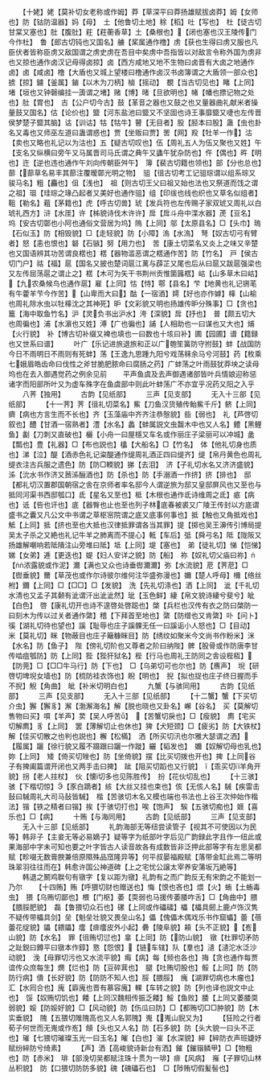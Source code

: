 <!-- { "loadSidebar": true } -->
　　【十姥】姥【莫补切女老称或作姆】莽【草深平曰莽扬雄赋拔卤莽】姆【女师也】防【钴防温器】妈【母】　土【他鲁切土地】稌【稻】吐【写也】　杜【徒古切甘棠又塞也】肚【腹肚】荰【荰蘅香草】土【桑根也】【闭也塞也汉王陵传门今作杜】　鲁【郎古切钝也又国名】艣【桨属通作橹】虏【获也生得曰虏又服也凡臣伏者皆称臣虏又敌国谓之虏史虏在吾目中矣虏中吾指皆以对敌言令称外国为虏非也又掠也通作卤汉记毋得卤掠】卤【西方咸地又地不生物曰卤晋有大卤之地通作卤】卤【咸卤】橹【大盾也又城上望楼曰橹通作卤汉书卤簿谓之大盾领一部众也】掳【掠】鐪【釜属】鏀【以木为刀柄】樐【摇动】　覩【当古切见也】睹【上同】堵【垣也又钟磬编挂一簴谓之堵】赌【博】暏【旦欲明也】帾【幡也摽记物之处也】肚【胃也】　古【公户切今古】鼓【革音之器也又鼓之也又量器曲礼献米者操量鼓又国名】估【论价也】盬【河东盐池曰盬又不坚固也诗王事靡盬又啑也左传晋侯梦楚子盬其脑】诂【训诂】牯【牯牛】瞽【无目者】股【胫本曰股】蛊【虫也卦名又毒也又师巫左道曰蛊谓惑也】贾【坐贩曰贾】罟【网】羖【牡羊一作】沽【卖也又略也礼记以为沽也】五【疑古切叹也】伍【周礼五人为伍又聚也又姓】午【支名又纵横曰旁午又马属晋司马氏谓之典午又蠭午犹杂防也】仵【偶也】旿【明也】迕【逆也违也通作午刘向传朝臣舛午】　簿【裴古切籍也领也】部【分也总也】蔀【蔀草名易丰其蔀注覆暧鄣光明之物】　驵【徂古切考工记驵琮谓以组系琮又骏马名】粗【麤也】伹【浅也】　祖【则古切王父曰祖又始也法也又祭道而饯之谓之祖】珇【珪琮之瑑凸起者又美好也通作驵】组【印绂也线也织也又草名似组者】靻【勒名】蒩【茅籍也】虎【呼古切兽】琥【发兵符也左传赐子家双琥又周礼以白琥礼西方】浒【水厓】许【柹貌诗伐木许许】戽【戽斗舟中渫水器】萀【豆名】　坞【安古切鄣也小阿也通俗文营居为坞】隖【上同】邬【太原县名】□【头巾】瑦【石似玉】防【相毁貌】□【走轻貌】防【小障】溩【水溩】　弩【奴古切弓有臂者】怒【恚也恨也】砮【石镞】努【用力也】　苦【康土切菜名又炎上之味又辛楚也又国语辨其功苦谓良楛也】楛【器物滥恶谓之楛通作苦】防【竹名】　戸【侯古切门户】祜【福】扈【国名又披也楚词扈江蓠与薜芷又尾也后从曰扈又跋扈强梁也又左传屈荡扈之谓止之】楛【木可为矢干书荆州贡惟箘簬楛】岵【山多草木曰岵】【九农桑候鸟也通作扈】雇【上同】怙【恃】鄠【县名】芐【地黄也礼记铏芼有牛藿羊芐今作苦】【山卑而大曰】酤【一宿酒】嫮【好也亦作嫭】橭【山榆也周礼除水虫以牡橭沈之其神死】昈【文彩貌又明也扬雄传昈分殊事】□【贪也】簄【海中取鱼竹名】沪【灵负书出沪水】洿【深貌】戽【抒也】　普【颇五切大也周徧也】浦【水濵也又姓】溥【广也徧也】誧【人相助也一曰谋也又大也】烳【火行貌】　补【博古切补缀又裨也填也一曰数也十垓曰补】圃【园圃】谱【籍録也又世系曰谱】
　　叶广【乐记进旅退旅和正以广匏笙簧防守拊鼓】蚌【战国防今日不雨明日不雨则有死蚌】荡【王逸九思踵九阳兮戏荡秣余马兮河鼓】药【枚乘七娥眉皓齿命曰伐性之斧甘脆肥脓命曰腐肠之药】广蚌荡之叶雨鼓犹莽坱之读母坞也在去入御遇觉药之例余见前
　　平声鱼虞及去声御遇诸部皆叶兵情娘迎称惩诸字而阳部所叶又为虚车殊字在鱼虞部中则此叶蚌荡广不亦宜乎况药又阳之入乎
　　八荠【独用】
　　古韵【见纸部】
　　三声【见支部】
　　无入十三部【见纸部】
　　【十一荠】荠【徂礼切菜名】鮆【刀鱼汉货殖传鲐鮆千斤】鲚【上同】癠【病也方言生而不长也】齐【玉藻庙中齐齐注恭慤貌】啙【弱也】　礼【芦啓切叙也】醴【甘酒一宿熟者】澧【水名】蠡【蚌属説文虫齧木中也又人名】鳢【黑鲤鱼】劙【刀刺又直破也】欐【小舟一曰屋檼又车名或作丽庄子梁丽可以冲城】盠【瓢也】豊【礼器】□【布也説也】欚【大船名】□【竹名】　体【他礼切身也质也】涕【泣】醍【酒赤色礼记粢醍通作缇周礼酒正四曰缇齐】缇【帛丹黄色也周礼缇衣注古兵服之遗色】防【防□輭貌】挮【去泪】　济【子礼切水名又济济盛貌】泲【沇水书作济又莤泲酾酒也】防【杀也】防【手溺酒一作挤】挤【排也】　邸【都礼切汉置郡国朝宿之舎在京师者率名邸今人谓逆旅为邸又皇邸屏风也又至也与抵同河渠书西邸瓠口】氐【星名又至也】柢【木根也通作氐诗维周之氐】疷【病也】诋【呰也讦也】底【器臀也止也至也列子林底春被裘又广陵王传封以方底谓盛书之囊又凡公文中书谓之草枢宻院谓之底又底事何事也】抵【触也又角抵戏也】觝【上同】抵【挤也至也大抵也汉律抵罪谓各当其罪】提【掷也吴王濞传引博局提吴太子杀之又絶也礼记牛羊之肺离而不提心】軧【车后】弤【舜弓名】阺【陇阪又扬雄解嘲响若阺隤注山旁堆曰阺】坻【上同】堤【塞也】　弟【徒礼切】悌【恺悌】娣【女弟】逓【更迭也】媞【妇人安详之貌】防【船】　祢【奴礼切父庙曰祢】【浓露貌或作泥】濔【满也又众也诗垂辔濔濔】弥【水流貌】苨【荠苨】□【辔垂貌】薾【草茂也或作尔诗彼尔维何注华盛弥漫也】嬭【楚人呼母】檷【络丝柎】鑈【上同】□【□□】□【发貌】　洗【先礼切涤也】洒【上同】　泚【千礼切水清也又孟子其颡有泚谓汗出泚泚然】玼【玉色鲜】緀【帛文貌诗緀兮斐兮】皉【白色】　啓【康礼切开也诗不遑啓处啓跽也】棨【兵栏也汉传有衣之防曰棨防一曰刻木为传以过关者通作綮】稽【下拜首至地也】綮【防缯也又肯綮】卟【问卜】　徯【湖礼切待也望也】謑【耻辱也庄子謑髁无任一曰謑诟小人怒也】□【目动】　米【莫礼切】眯【物蔽目也庄子簸糠眯目】防【绣纹如聚米今文尚书作粉米】洣【水名】防【鱼子】　陛【傍礼切阶也又尊者之阶曰纳陛】髀【股骨或作防唐李甘传啮疽瓠防】防【上同】狴【狴犴狱名】梐【行马也周礼王防同之舎设梐枑】【防莞】□【□□牛马行】防【下也】　□【乌弟切可也尔也】防【噟声】　堄【研啓切埤堄女墙也】防【梳防袿衣饰也】睨【明也】　掜【拟也捉也庄子终日握而手不掜】觬【角曲】　皉【补米切明白也】
　　九蟹【与骇同用】
　　古韵【见纸部】
　　三声【见支部】
　　无入十三部【见纸部】
　　【十二蟹】蟹【下买切介虫】獬【獬豸】澥【渤澥海名】解【脱也晓也又卦名】嶰【谷名】　买【莫解切售物曰买】嘪【羊声】荬【吴人呼苦】　【苦蟹切戾也】□【瘦貌】　廌【宅买切解廌】豸【上同】　罢【薄解切止也休也】猈【犬短颈】□【疲劣】防【大铁杖】　解【佳买切散之也判也説也】檞【松樠】　洒【所买切汛也尔雅大瑟谓之洒】【履属】躧【徐行貌又履不蹑跟曰躧一作蹝】纚【韬发也】　嬭【奴解切母也乳也】妳【上同】　矮【倚买切矬也】防【坐倚貌】摆【比买切拨也开也】捭【上同谷子有捭阖篇谓开闭也又两手击曰捭】　跐【阻买切蹈也又行貌】　【乖买切羊角开貌】拐【老人拄杖】　伙【懐切多也见陈胜传】　扮【花伙切乱也】
　　【十三骇】骇【下楷切惊】【豕白蹢者】絯【大丝又挂也束也】侅【无侅人名】駴【疾雷击鼔曰駴周礼大司马鼔皆駴】　楷【苦骇切木名又模也端也书法也上谷王次仲始作楷法】锴【铁之精者曰锴】挨【于骇切打也】唉【饱声】　騃【五骇切痴也】娾【喜乐也】□【病】
　　十贿【与海同用】
　　古韵【见纸部】
　　三声【见支部】
　　无入十三部【见纸部】
　　礼韵海部无等纽尝读管子【视其不可使因以为民等】韩非子【主妾无等必易嫡子】疑等字为纸部叶字后见广韵録此字且作一纽此或果海部中字未可知也要之叶字皆古人读音故各有成数皆非泛押此部等字有左思吴都赋【畛啜无数膏腴兼倍原隰殊品窊隆异等】何平叔晏福殿赋【落带金缸此焉二等明珠翠羽往往而在】韩愈许国公神道碑【上之宅忧公譲太宰养安蒲坂万絶等】
　　韩退之鬭鸡聫句有镦字【复以距为镦】礼韵有之而广韵反无有宋韵之不能划一乃尔
　　【十四贿】贿【呼猥切财也赠送也】悔【恨也吝也】煨【火】蛕【土蛕毒虫】　猥【乌贿切鄙也】椳【门枢】萎【耎弱也马援传萎腇咋舌】□【角曲中】腲【腲脮肥貌】　磊【鲁猥切众石也】磥【上同或作礧礌】櫑【櫑具劒上鹿卢饰汉隽不疑传带櫑具剑】垒【魁垒壮貌又畏垒山名】儡【傀儡木偶戏乐书作窟蠝】蕾【蓓蕾花绽貌】鑘【鍡鑘】癗【痱癗皮外小起】礨【陵阜貌】頛【头不正貌】【峞山貌】防【水名】　罪【徂贿切愆也】辠【上同】防【防山貌】　镦【杜罪切矛防之趾鋭曰鐏平曰镦本作錞】憝【怨恨】【链车辖】队【羣也】瀢【瀢沱水泛沙动貌】　浼【母罪切污也又水流平貌】痗【病】每【频也各也】挴【贪也通作每贾谊传众庶每生】燘【烂也】防【豆碎萁也】　腿【吐贿切股也】骽【上同】防【防防行病】僓【长好貌】防【防防不知人也】脮【腲脮】　瘣【湖罪切病也木瘤也】汇【水囘合也】廆【廦廆也晋有慕容廆】輠【车转之貌】防【列也译也説文中止也】　馁【奴贿切饥也】餧【上同汉魏相传振乏餧】鮾【鱼败】腇【上同又萎腇耎弱貌】娞【防娞好貌】□【风动貌】防【伤瓜曰防】□【都贿切□□肿貌】防【木实垂貌】　隗【五猥切陮隗高也又人名郭隗】嵬【嵬山貎又为】
　　【狂险之行者荀子何世而无嵬或作峞】頠【头也又人名】防【石多貌】防【头大貌一曰头不正也】璀【七猥切璀璨玉光一曰玉名】皠【白也】漼【水深貌】綷【綷防衣声班婕妤赋纷綷防兮绮素】
　　【声】洒【高峻貌诗新台有洒】鏙【鏙锴鳞甲】□【物粗也】防【赤米】　琲【部浼切吴都赋注珠十贯为一琲】痱【风病】　嶊【子罪切山林丛积貌】　防【口猥切防防多貌】磈【磈礧石也】　□【陟贿切假髪髻也】
